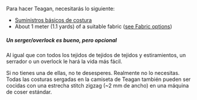 
Para hacer Teagan, necesitarás lo siguiente:
- [Suministros básicos de costura](/docs/sewing/basic-sewing-supplies)
- About 1 meter (1.1 yards) of a suitable fabric ([see Fabric options](/docs/patterns/teagan/fabric))

<!--- This link isn't a thing yet, but it follows the site nomenclature, so it should work when everything's up? --->

<Note>

##### Un serger/overlock es bueno, pero opcional
<p>Al igual que con todos los tejidos de tejidos de tejidos y estiramientos, un serrador o un overlock le hará la vida más fácil.</p>
<p>Si no tienes una de ellas, no te desesperes. Realmente no lo necesitas. Todas las costuras sergadas en la camiseta de Teagan también pueden ser cocidas con una estrecha stitch zigzag (~2 mm de ancho) en una máquina de coser estándar.</p>

</Note>
